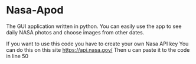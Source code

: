 # Nasa-Apod
The GUI application written in python. You can easily use the app to see daily NASA photos and choose images from other dates.

If you want to use this code you have to create your own Nasa API key
You can do this on this site https://api.nasa.gov/
Then u can paste it to the code in line 50
